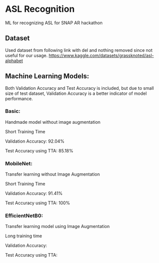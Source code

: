 # ASL Recognition

ML for recognizing ASL for SNAP AR hackathon

## Dataset

Used dataset from following link with del and nothing removed since not useful for our usage.
https://www.kaggle.com/datasets/grassknoted/asl-alphabet

## Machine Learning Models:

Both Validation Accuracy and Test Accuracy is included, but due to small size of test dataset, Validation Accuracy is a better indicator of model performance.

### Basic:

Handmade model without image augmentation

Short Training Time

Validation Accuracy: 92.04%

Test Accuracy using TTA: 85.18%

### MobileNet:

Transfer learning without Image Augmentation

Short Training Time

Validation Accuracy: 91.41%

Test Accuracy using TTA: 100%

### EfficientNetB0:

Transfer learning model using Image Augmentation

Long training time

Validation Accuracy:

Test Accuracy using TTA:
